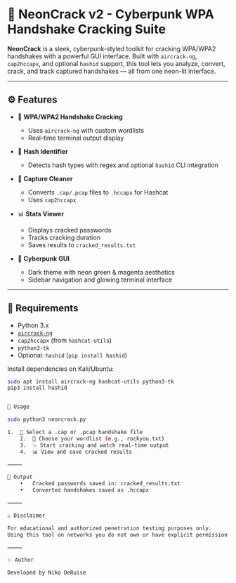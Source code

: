 # 🧬 NeonCrack v2 - Cyberpunk WPA Handshake Cracking Suite

**NeonCrack** is a sleek, cyberpunk-styled toolkit for cracking WPA/WPA2 handshakes with a powerful GUI interface. Built with `aircrack-ng`, `cap2hccapx`, and optional `hashid` support, this tool lets you analyze, convert, crack, and track captured handshakes — all from one neon-lit interface.

---

## ⚙️ Features

- 🔐 **WPA/WPA2 Handshake Cracking**
  - Uses `aircrack-ng` with custom wordlists
  - Real-time terminal output display

- 🔎 **Hash Identifier**
  - Detects hash types with regex and optional `hashid` CLI integration

- 🧹 **Capture Cleaner**
  - Converts `.cap/.pcap` files to `.hccapx` for Hashcat
  - Uses `cap2hccapx`

- 📊 **Stats Viewer**
  - Displays cracked passwords
  - Tracks cracking duration
  - Saves results to `cracked_results.txt`

- 🎨 **Cyberpunk GUI**
  - Dark theme with neon green & magenta aesthetics
  - Sidebar navigation and glowing terminal interface

---

## 🚀 Requirements

- Python 3.x
- [`aircrack-ng`](https://www.aircrack-ng.org/)
- `cap2hccapx` (from `hashcat-utils`)
- `python3-tk`
- Optional: `hashid` (`pip install hashid`)

Install dependencies on Kali/Ubuntu:
```bash
sudo apt install aircrack-ng hashcat-utils python3-tk
pip3 install hashid 


🔧 Usage

sudo python3 neoncrack.py

1.	🧨 Select a .cap or .pcap handshake file
	2.	📃 Choose your wordlist (e.g., rockyou.txt)
	3.	💥 Start cracking and watch real-time output
	4.	📊 View and save cracked results

⸻

📁 Output
	•	Cracked passwords saved in: cracked_results.txt
	•	Converted handshakes saved as .hccapx

⸻

⚠️ Disclaimer

For educational and authorized penetration testing purposes only.
Using this tool on networks you do not own or have explicit permission to test is illegal.

⸻

✨ Author

Developed by Niko DeRuise



